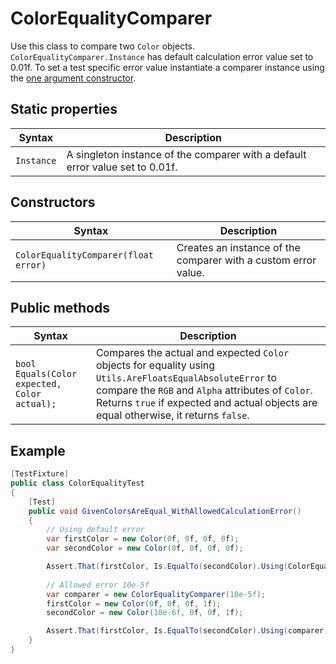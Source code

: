# ColorEqualityComparer

Use this class to compare two `Color` objects. `ColorEqualityComparer.Instance` has default calculation error value set
to 0.01f. To set a test specific error value instantiate a comparer instance using
the [one argument constructor](#constructors).

## Static properties

| Syntax     | Description                                                                   |
|------------|-------------------------------------------------------------------------------|
| `Instance` | A singleton instance of the comparer with a default error value set to 0.01f. |

## Constructors

| Syntax                               | Description                                                    |
|--------------------------------------|----------------------------------------------------------------|
| `ColorEqualityComparer(float error)` | Creates an instance of the comparer with a custom error value. |

## Public methods

| Syntax                                       | Description                                                                                                                                                                                                                                             |
|----------------------------------------------|---------------------------------------------------------------------------------------------------------------------------------------------------------------------------------------------------------------------------------------------------------|
| `bool Equals(Color expected, Color actual);` | Compares the actual and expected `Color` objects for equality using  `Utils.AreFloatsEqualAbsoluteError` to compare the `RGB` and `Alpha` attributes of `Color`. Returns `true` if expected and actual objects are equal otherwise, it returns `false`. |

## Example

```c#
[TestFixture]
public class ColorEqualityTest
{
    [Test]
    public void GivenColorsAreEqual_WithAllowedCalculationError()
    {
        // Using default error
        var firstColor = new Color(0f, 0f, 0f, 0f);
        var secondColor = new Color(0f, 0f, 0f, 0f);

        Assert.That(firstColor, Is.EqualTo(secondColor).Using(ColorEqualityComparer.Instance));
		
        // Allowed error 10e-5f
        var comparer = new ColorEqualityComparer(10e-5f);
        firstColor = new Color(0f, 0f, 0f, 1f);
        secondColor = new Color(10e-6f, 0f, 0f, 1f);

        Assert.That(firstColor, Is.EqualTo(secondColor).Using(comparer));
    }
}
```

